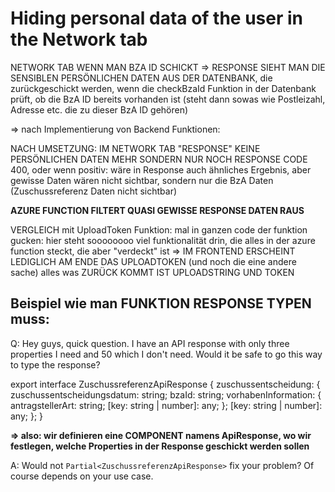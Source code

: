 # Hiding personal data of the user in the Network tab

NETWORK TAB WENN MAN BZA ID SCHICKT
=> RESPONSE SIEHT MAN DIE SENSIBLEN PERSÖNLICHEN DATEN AUS DER DATENBANK, 
die zurückgeschickt werden, wenn die checkBzaId Funktion in der Datenbank prüft, ob die BzA ID bereits vorhanden ist
(steht dann sowas wie Postleizahl, Adresse etc. die zu dieser BzA ID gehören)

=> nach Implementierung von Backend Funktionen:

NACH UMSETZUNG: IM NETWORK TAB "RESPONSE" KEINE PERSÖNLICHEN DATEN MEHR SONDERN NUR NOCH RESPONSE CODE 400, oder wenn positiv: 
wäre in Response auch ähnliches Ergebnis, aber gewisse Daten wären nicht sichtbar, sondern nur die BzA Daten (Zuschussreferenz Daten nicht sichtbar)

**AZURE FUNCTION FILTERT QUASI GEWISSE RESPONSE DATEN RAUS**

VERGLEICH mit UploadToken Funktion:
mal in ganzen code der funktion gucken: hier steht soooooooo viel funktionalität drin, die alles in der azure function steckt,
die aber "verdeckt" ist => IM FRONTEND ERSCHEINT LEDIGLICH AM ENDE DAS UPLOADTOKEN (und noch die eine andere sache)
alles was ZURÜCK KOMMT IST UPLOADSTRING UND TOKEN


## Beispiel wie man FUNKTION RESPONSE TYPEN muss:

Q:
Hey guys, quick question. I have an API response with only three properties I need and 50 which I don't need. Would it be safe to go this way to type the response?

export interface ZuschussreferenzApiResponse {
  zuschussentscheidung: {
    zuschussentscheidungsdatum: string;
    bzaId: string;
    vorhabenInformation: {
      antragstellerArt: string;
      [key: string | number]: any;
    };
    [key: string | number]: any;
  };
}

**=> also: wir definieren eine COMPONENT namens ApiResponse, wo wir festlegen, welche Properties in der Response geschickt werden sollen**

A:
Would not `Partial<ZuschussreferenzApiResponse>` fix your problem? Of course depends on your use case.